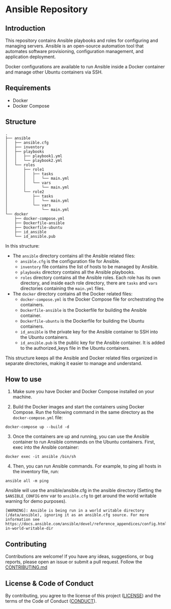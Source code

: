 # Ansible Repository

## Introduction

This repository contains Ansible playbooks and roles for configuring and managing servers. Ansible is an open-source automation tool that automates software provisioning, configuration management, and application deployment.

Docker configurations are available to run Ansible inside a Docker container and manage other Ubuntu containers via SSH.

## Requirements

- Docker
- Docker Compose

## Structure

```
.
├── ansible
│   ├── ansible.cfg
│   ├── inventory
│   ├── playbooks
│   │   ├── playbook1.yml
│   │   └── playbook2.yml
│   └── roles
│       ├── role1
│       │   ├── tasks
│       │   │   └── main.yml
│       │   └── vars
│       │       └── main.yml
│       └── role2
│           ├── tasks
│           │   └── main.yml
│           └── vars
│               └── main.yml
└── docker
    ├── docker-compose.yml
    ├── Dockerfile-ansible
    ├── Dockerfile-ubuntu
    ├── id_ansible
    └── id_ansible.pub
```

In this structure:

- The `ansible` directory contains all the Ansible related files:
    - `ansible.cfg` is the configuration file for Ansible.
    - `inventory` file contains the list of hosts to be managed by Ansible.
    - `playbooks` directory contains all the Ansible playbooks.
    - `roles` directory contains all the Ansible roles. Each role has its own directory, and inside each role directory, there are `tasks` and `vars` directories containing the `main.yml` files.
- The `docker` directory contains all the Docker related files:
    - `docker-compose.yml` is the Docker Compose file for orchestrating the containers.
    - `Dockerfile-ansible` is the Dockerfile for building the Ansible container.
    - `Dockerfile-ubuntu` is the Dockerfile for building the Ubuntu containers.
    - `id_ansible` is the private key for the Ansible container to SSH into the Ubuntu containers.
    - `id_ansible.pub` is the public key for the Ansible container. It is added to the authorized_keys file in the Ubuntu containers.

This structure keeps all the Ansible and Docker related files organized in separate directories, making it easier to manage and understand.

## How to use

1. Make sure you have Docker and Docker Compose installed on your machine.

2. Build the Docker images and start the containers using Docker Compose. Run the following command in the same directory as the `docker-compose.yml` file:

```
docker-compose up --build -d
```

3. Once the containers are up and running, you can use the Ansible container to run Ansible commands on the Ubuntu containers. First, exec into the Ansible container:

```
docker exec -it ansible /bin/sh
```

4. Then, you can run Ansible commands. For example, to ping all hosts in the inventory file, run:

```
ansible all -m ping
```
Ansible will use the ansible/ansible.cfg in the ansible directory (Setting the `$ANSIBLE_CONFIG` env var to `ansible.cfg` to get around the world writable warning for demo purposes).
```
[WARNING]: Ansible is being run in a world writable directory (/data/ansible), ignoring it as an ansible.cfg source. For more information see
https://docs.ansible.com/ansible/devel/reference_appendices/config.html#cfg-in-world-writable-dir
```


## Contributing

Contributions are welcome! If you have any ideas, suggestions, or bug reports, please open an issue or submit a pull request. Follow the [CONTRIBUTING.md](CONTRIBUTING.md)

## License & Code of Conduct

By contributing, you agree to the license of this project ([LICENSE](LICENSE)) and the terms of the Code of Conduct ([CONDUCT](CONDUCT.md)).